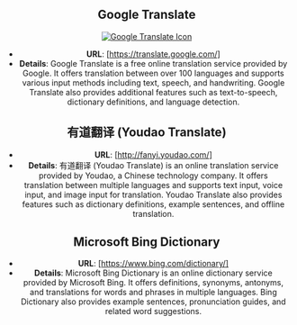 <div align="center">

## **Google Translate**
[![Google Translate Icon](https://upload.wikimedia.org/wikipedia/commons/thumb/d/d7/Google_Translate_logo.svg/20px-Google_Translate_logo.svg.png)](https://translate.google.com/)
  - **URL**: [https://translate.google.com/]
  - **Details**: Google Translate is a free online translation service provided by Google. It offers translation between over 100 languages and supports various input methods including text, speech, and handwriting. Google Translate also provides additional features such as text-to-speech, dictionary definitions, and language detection.

## **有道翻译 (Youdao Translate)**
  - **URL**: [http://fanyi.youdao.com/]
  - **Details**: 有道翻译 (Youdao Translate) is an online translation service provided by Youdao, a Chinese technology company. It offers translation between multiple languages and supports text input, voice input, and image input for translation. Youdao Translate also provides features such as dictionary definitions, example sentences, and offline translation.

## **Microsoft Bing Dictionary**
  - **URL**: [https://www.bing.com/dictionary/]
  - **Details**: Microsoft Bing Dictionary is an online dictionary service provided by Microsoft Bing. It offers definitions, synonyms, antonyms, and translations for words and phrases in multiple languages. Bing Dictionary also provides example sentences, pronunciation guides, and related word suggestions.

</div>
